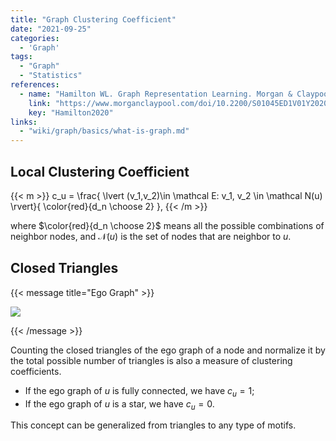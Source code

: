 ```yaml
---
title: "Graph Clustering Coefficient"
date: "2021-09-25"
categories:
  - 'Graph'
tags:
  - "Graph"
  - "Statistics"
references:
  - name: "Hamilton WL. Graph Representation Learning. Morgan & Claypool Publishers; 2020. pp. 1–159. doi:10.2200/S01045ED1V01Y202009AIM046"
    link: "https://www.morganclaypool.com/doi/10.2200/S01045ED1V01Y202009AIM046"
    key: "Hamilton2020"
links:
  - "wiki/graph/basics/what-is-graph.md"
---
```



## Local Clustering Coefficient

{{< m >}}
c_u = \frac{ \lvert (v_1,v_2)\in \mathcal E: v_1, v_2 \in \mathcal N(u) \rvert}{  \color{red}{d_n \choose 2} },
{{< /m >}}

where $\color{red}{d_n \choose 2}$ means all the possible combinations of neighbor nodes, and $\mathcal N(u)$ is the set of nodes that are neighbor to $u$.


## Closed Triangles

{{< message title="Ego Graph" >}}

![](../assets/graph-local-clustering-coefficient/ego-graph.jpg)

{{< /message >}}

Counting the closed triangles of the ego graph of a node and normalize it by the total possible number of triangles is also a measure of clustering coefficients.


- If the ego graph of $u$ is fully connected, we have $c_u=1$;
- If the ego graph of $u$ is a star, we have $c_u=0$.

This concept can be generalized from triangles to any type of motifs.
